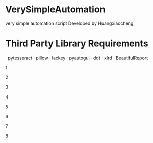 # VerySimpleAutomation
very simple automation script
Developed by Huangxiaocheng
# Third Party Library Requirements
· pytesseract
· pillow
· lackey
· pyautogui
· ddt
· xlrd
· BeautifulReport
<html><head xmlns="http://www.w3.org/1999/xhtml"><style id="mceDefaultStyles" type="text/css">.mceResizeHandle {position: absolute;border: 1px solid black;background: #FFF;width: 5px;height: 5px;z-index: 10000}.mceResizeHandle:hover {background: #000}img[data-mce-selected] {outline: 1px solid black}img.mceClonedResizable, table.mceClonedResizable {position: absolute;outline: 1px dashed black;opacity: .5;z-index: 10000}
</style><base href="http://www.cnblogs.com/"><meta http-equiv="Content-Type" content="text/html; charset=UTF-8"><link type="text/css" rel="stylesheet" href="https://common.cnblogs.com/editor/tiny_mce/themes/advanced/skins/default/content.css"><link type="text/css" rel="stylesheet" href="https://common.cnblogs.com/editor/tiny_mce/plugins/spellchecker/css/content.css"><link type="text/css" rel="stylesheet" href="https://common.cnblogs.com/blog/css/mce.css?id=20210911"></head><body id="tinymce" class="mceContentBody " onload="window.parent.tinyMCE.get('Editor_Edit_EditorBody').onLoad.dispatch();" contenteditable="true" spellcheck="false" dir="ltr"><p>1</p><p>2</p><p>3</p><p>4</p><p>5</p><p>6</p><p>7</p><p>8</p><p><br data-mce-bogus="1"></p></body></html>
